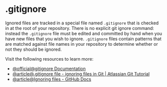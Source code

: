 # .gitignore

Ignored files are tracked in a special file named `.gitignore` that is checked in at the root of your repository. There is no explicit git ignore command: instead the `.gitignore` file must be edited and committed by hand when you have new files that you wish to ignore. `.gitignore` files contain patterns that are matched against file names in your repository to determine whether or not they should be ignored.

Visit the following resources to learn more:

- [@official@gitignore Documentation](https://git-scm.com/docs/gitignore/en)
- [@article@.gitignore file - ignoring files in Git | Atlassian Git Tutorial](https://www.atlassian.com/git/tutorials/saving-changes/gitignore)
- [@article@Ignoring files - GitHub Docs](https://docs.github.com/en/get-started/getting-started-with-git/ignoring-files)
